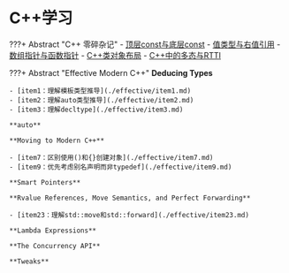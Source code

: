 # C++学习

???+ Abstract "C++ 零碎杂记"
    - [顶层const与底层const](./零碎杂记/顶层const与底层const.md)
    -  [值类型与右值引用](./零碎杂记/值类型与右值引用.md)
    -  [数组指针与函数指针](./零碎杂记/值类型与右值引用.md)
    -  [C++类对象布局](./零碎杂记/C++类对象布局.md)
    -  [C++中的多态与RTTI](./零碎杂记/C++中的多态与RTTI.md)

???+ Abstract "Effective Modern C++"
    **Deducing Types**

    - [item1：理解模板类型推导](./effective/item1.md)
    - [item2：理解auto类型推导](./effective/item2.md)
    - [item3：理解decltype](./effective/item3.md)

    **auto**

    **Moving to Modern C++**

    - [item7：区别使用()和{}创建对象](./effective/item7.md)
    - [item9：优先考虑别名声明而非typedef](./effective/item9.md)

    **Smart Pointers**

    **Rvalue References, Move Semantics, and Perfect Forwarding**

    - [item23：理解std::move和std::forward](./effective/item23.md)

    **Lambda Expressions**

    **The Concurrency API**

    **Tweaks**

<!-- ???+ Abstract "" -->